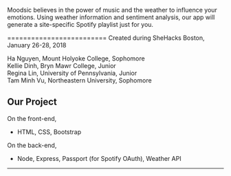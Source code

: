 Moodsic believes in the power of music and the weather to influence your emotions. Using weather information and sentiment analysis, our app will generate a site-specific Spotify playlist just for you.

=========================
Created during SheHacks Boston, January 26-28, 2018

Ha Nguyen, Mount Holyoke College, Sophomore <br/>
Kellie Dinh, Bryn Mawr College, Junior <br/>
Regina Lin, University of Pennsylvania, Junior <br/>
Tam Minh Vu, Northeastern University, Sophomore <br/>

Our Project
------------

On the front-end,
- HTML, CSS, Bootstrap

On the back-end,
- Node, Express, Passport (for Spotify OAuth), Weather API 

--------------------

